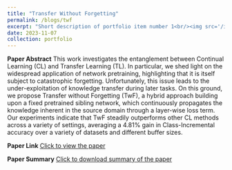 ```yaml
---
title: "Transfer Without Forgetting"
permalink: /blogs/twf
excerpt: "Short description of portfolio item number 1<br/><img src='/images/500x300.png'>"
date: 2023-11-07
collection: portfolio
---
```


**Paper Abstract**
This work investigates the entanglement between Continual Learning (CL) and Transfer Learning (TL). In particular, we shed light on the widespread application of network pretraining, highlighting that it is itself subject to catastrophic forgetting. Unfortunately, this issue leads to the under-exploitation of knowledge transfer during later tasks. On this ground, we propose Transfer without Forgetting (TwF), a hybrid approach building upon a fixed pretrained sibling network, which continuously propagates the knowledge inherent in the source domain through a layer-wise loss term. Our experiments indicate that TwF steadily outperforms other CL methods across a variety of settings, averaging a 4.81% gain in Class-Incremental accuracy over a variety of datasets and different buffer sizes. 

**Paper Link** 
[Click to view the paper](https://arxiv.org/pdf/2206.00388.pdf) 

**Paper Summary**
[Click to download summary of the paper](http://nourhanb.github.io/files/twf.pdf) 